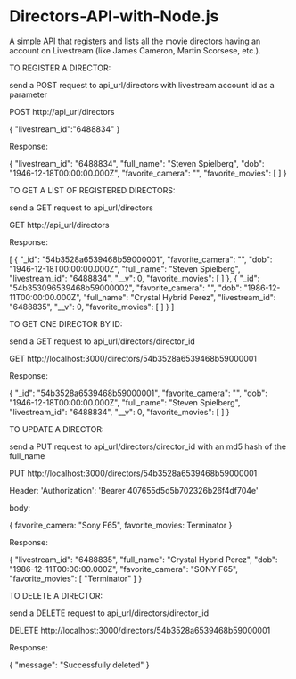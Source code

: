 # Directors-API-with-Node.js
A simple API that registers and lists all the movie directors having an account on Livestream (like James Cameron, Martin Scorsese, etc.).

TO REGISTER A DIRECTOR:

send a POST request to api_url/directors with livestream account id as a parameter

POST http://api_url/directors

{
  "livestream_id":"6488834"
}

Response:

{
  "livestream_id": "6488834",
  "full_name": "Steven Spielberg",
  "dob": "1946-12-18T00:00:00.000Z",
  "favorite_camera": "",
  "favorite_movies": [ ]
}


TO GET A LIST OF REGISTERED DIRECTORS:

send a GET request to api_url/directors

GET http://api_url/directors

Response:

[
{
  "_id": "54b3528a6539468b59000001",
  "favorite_camera": "",
  "dob": "1946-12-18T00:00:00.000Z",
  "full_name": "Steven Spielberg",
  "livestream_id": "6488834",
  "__v": 0,
  "favorite_movies": [ ]
  },
  {
    "_id": "54b353096539468b59000002",
    "favorite_camera": "",
    "dob": "1986-12-11T00:00:00.000Z",
    "full_name": "Crystal Hybrid Perez",
    "livestream_id": "6488835",
    "__v": 0,
    "favorite_movies": [ ]
  }
  ]


TO GET ONE DIRECTOR BY ID:

send a GET request to api_url/directors/director_id

GET http://localhost:3000/directors/54b3528a6539468b59000001

Response:

{
  "_id": "54b3528a6539468b59000001",
  "favorite_camera": "",
  "dob": "1946-12-18T00:00:00.000Z",
  "full_name": "Steven Spielberg",
  "livestream_id": "6488834",
  "__v": 0,
  "favorite_movies": [ ]
}



TO UPDATE A DIRECTOR:

send a PUT request to api_url/directors/director_id with an md5 hash of the full_name

PUT http://localhost:3000/directors/54b3528a6539468b59000001

Header: 'Authorization': 'Bearer 407655d5d5b702326b26f4df704e'

body:

{
  favorite_camera: "Sony F65",
  favorite_movies: Terminator
}

Response:

{
  "livestream_id": "6488835",
  "full_name": "Crystal Hybrid Perez",
  "dob": "1986-12-11T00:00:00.000Z",
  "favorite_camera": "SONY F65",
  "favorite_movies": [
  "Terminator"
  ]
}


TO DELETE A DIRECTOR:

send a DELETE request to api_url/directors/director_id

DELETE http://localhost:3000/directors/54b3528a6539468b59000001

Response:

{
  "message": "Successfully deleted"
}
